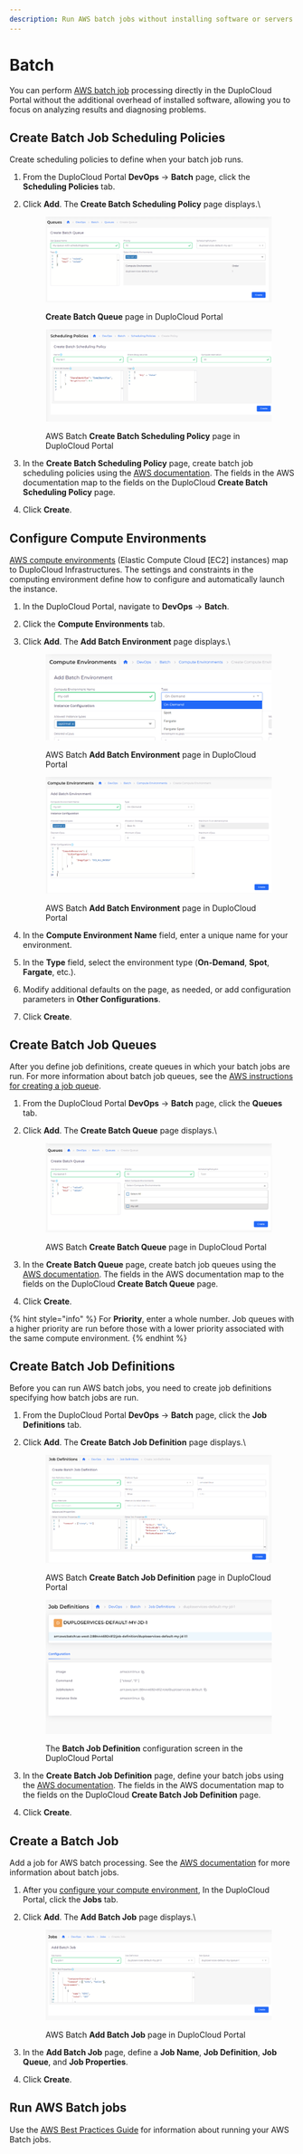 ```yaml
---
description: Run AWS batch jobs without installing software or servers
---
```


# Batch

You can perform [AWS batch job](https://docs.aws.amazon.com/batch/latest/userguide/jobs.html) processing directly in the DuploCloud Portal without the additional overhead of installed software, allowing you to focus on analyzing results and diagnosing problems.

## Create Batch Job Scheduling Policies&#x20;

Create scheduling policies to define when your batch job runs.&#x20;

1. From the DuploCloud Portal **DevOps** -> **Batch** page, click the **Scheduling Policies** tab.
2.  Click **Add**. The **Create Batch Scheduling Policy** page displays.\


    <div align="left">

    <figure><img src="../../.gitbook/assets/scheduling new 2.png" alt=""><figcaption><p><strong>Create Batch Queue</strong> page in DuploCloud Portal</p></figcaption></figure>

    </div>



    <div align="left">

    <figure><img src="../../.gitbook/assets/scheduling new 1.png" alt=""><figcaption><p>AWS Batch <strong>Create Batch Scheduling Policy</strong> page in DuploCloud Portal</p></figcaption></figure>

    </div>


3. In the **Create Batch Scheduling Policy** page, create batch job scheduling policies using the [AWS documentation](https://docs.aws.amazon.com/batch/latest/userguide/scheduling-policies.html). The fields in the AWS documentation map to the fields on the DuploCloud **Create Batch Scheduling Policy** page.
4. Click **Create**.

## Configure Compute Environments

[AWS compute environments](https://docs.aws.amazon.com/batch/latest/userguide/getting-started-eks.html#getting-started-eks-step-1) (Elastic Compute Cloud \[EC2] instances) map to DuploCloud Infrastructures. The settings and constraints in the computing environment define how to configure and automatically launch the instance.

1. In the DuploCloud Portal, navigate to **DevOps** -> **Batch**.&#x20;
2. Click the **Compute Environments** tab.
3.  Click **Add**. The **Add Batch Environment** page displays.\


    <div align="left">

    <figure><img src="../../.gitbook/assets/newcompute environment.png" alt=""><figcaption><p>AWS Batch <strong>Add Batch Environment</strong> page in DuploCloud Portal<br></p></figcaption></figure>

    </div>

    <div align="left">

    <figure><img src="../../.gitbook/assets/newcomputeenv2 (1).png" alt=""><figcaption><p>AWS Batch <strong>Add Batch Environment</strong> page in DuploCloud Portal</p></figcaption></figure>

    </div>
4. In the **Compute Environment Name** field, enter a unique name for your environment.
5. In the **Type** field, select the environment type (**On-Demand**, **Spot**, **Fargate**, etc.).
6. Modify additional defaults on the page, as needed, or add configuration parameters in **Other Configurations**.&#x20;
7. Click **Create**.

## Create Batch Job Queues

After you define job definitions, create queues in which your batch jobs are run. For more information about batch job queues, see the [AWS instructions for creating a job queue](https://docs.aws.amazon.com/batch/latest/userguide/create-job-queue-ec2.html).

1. From the DuploCloud Portal **DevOps** -> **Batch** page, click the **Queues** tab.
2.  Click **Add**. The **Create Batch Queue** page displays.\


    <div align="left">

    <figure><img src="../../.gitbook/assets/new batch queue.png" alt=""><figcaption><p>AWS Batch <strong>Create Batch Queue</strong> page in DuploCloud Portal</p></figcaption></figure>

    </div>
3. In the **Create Batch Queue** page, create batch job queues using the [AWS documentation](https://docs.aws.amazon.com/batch/latest/userguide/job\_queues.html). The fields in the AWS documentation map to the fields on the DuploCloud **Create Batch Queue** page.
4. Click **Create**.

{% hint style="info" %}
For **Priority**, enter a whole number. Job queues with a higher priority are run before those with a lower priority associated with the same compute environment.&#x20;
{% endhint %}

## Create Batch Job Definitions

Before you can run AWS batch jobs, you need to create job definitions specifying how batch jobs are run.

1. From the DuploCloud Portal **DevOps** -> **Batch** page, click the **Job Definitions** tab.
2.  Click **Add**. The **Create** **Batch Job Definition** page displays.\


    <div align="left">

    <figure><img src="../../.gitbook/assets/new batch job definition.png" alt=""><figcaption><p>AWS Batch <strong>Create Batch Job Definition</strong> page in DuploCloud Portal<br></p></figcaption></figure>

    </div>

    <div align="left">

    <figure><img src="../../.gitbook/assets/batchdef2.png" alt=""><figcaption><p>The <strong>Batch Job Definition</strong> configuration screen in the DuploCloud Portal</p></figcaption></figure>

    </div>


3. In the **Create Batch Job Definition** page, define your batch jobs using the [AWS documentation](https://docs.aws.amazon.com/batch/latest/userguide/job\_definitions.html). The fields in the AWS documentation map to the fields on the DuploCloud **Create Batch Job Definition** page.
4. Click **Create**.

## Create a Batch Job

Add a job for AWS batch processing. See the [AWS documentation](https://docs.aws.amazon.com/batch/latest/userguide/jobs.html) for more information about batch jobs.

1. After you [configure your compute environment](batch.md#configuring-compute-environments), In the DuploCloud Portal, click the **Jobs** tab.&#x20;
2.  Click **Add**. The **Add Batch Job** page displays.\


    <div align="left">

    <figure><img src="../../.gitbook/assets/new batch job image.png" alt=""><figcaption><p>AWS Batch <strong>Add Batch Job</strong> page in DuploCloud Portal</p></figcaption></figure>

    </div>
3. In the **Add Batch Job** page, define a **Job Name**, **Job Definition**, **Job Queue**, and **Job Properties**.
4. Click **Create**.

## Run AWS Batch jobs

Use the [AWS Best Practices Guide](https://docs.aws.amazon.com/batch/latest/userguide/best-practices.html) for information about running your AWS Batch jobs.
